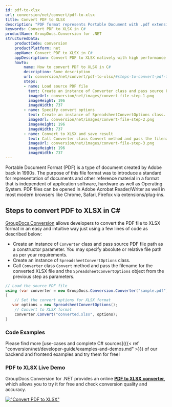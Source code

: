 ```yaml
---
id: pdf-to-xlsx
url: conversion/net/convert/pdf-to-xlsx
title: Convert PDF to XLSX
description: "PDF format represents Portable Document with .pdf extension. Learn how to convert PDF to XLSX file programmatically in C# language using GroupDocs.Conversion for .NET library."
keywords: Convert PDF to XLSX in C#
productName: GroupDocs.Conversion for .NET
structuredData:
    productCode: conversion
    productPlatform: net
    appName: Convert PDF to XLSX in C#
    appDescription: Convert PDF to XLSX natively with high performance using C# language and server side GroupDocs.Conversion for .NET APIs, without the use of any software like Microsoft or Open Office.
    howTo:
        name: How to convert PDF to XLSX in C# 
        description: Some description
        url: conversion/net/convert/pdf-to-xlsx/#steps-to-convert-pdf-to-xlsx-in-c
        steps:
        - name: Load source PDF file 
          text: Create an instance of Converter class and pass source PDF file path as a constructor parameter. You may specify absolute or relative file path as per your requirements. 
          imageUrl: conversion/net/images/convert-file-step-1.png
          imageHeight: 196
          imageWidth: 737
        - name: Specify convert options 
          text: Create an instance of SpreadsheetConvertOptions class.
          imageUrl: conversion/net/images/convert-file-step-2.png
          imageHeight: 196
          imageWidth: 737
        - name: Convert to XLSX and save result 
          text: Call Converter class Convert method and pass the filename for the converted HTML file and the SpreadsheetConvertOptions object from the previous step as parameters.
          imageUrl: conversion/net/images/convert-file-step-3.png
          imageHeight: 196
          imageWidth: 737
---
```


Portable Document Format (PDF) is a type of document created by Adobe back in 1990s. The purpose of this file format was to introduce a standard for representation of documents and other reference material in a format that is independent of application software, hardware as well as Operating System. PDF files can be opened in Adobe Acrobat Reader/Writer as well in most modern browsers like Chrome, Safari, Firefox via extensions/plug-ins.

## Steps to convert PDF to XLSX in C#

[GroupDocs.Conversion](https://products.groupdocs.com/conversion/net) allows developers to convert the PDF file to XLSX format in an easy and intuitive way just using a few lines of code as described below:

* Create an instance of `Converter` class and pass source PDF file path as a constructor parameter. You may specify absolute or relative file path as per your requirements. 
* Create an instance of `SpreadsheetConvertOptions` class.
* Call `Converter` class `Convert` method and pass the filename for the converted XLSX file and the `SpreadsheetConvertOptions` object from the previous step as parameters.

```csharp
// Load the source PDF file
using (var converter = new GroupDocs.Conversion.Converter("sample.pdf"))
{
    // Set the convert options for XLSX format
   var options = new SpreadsheetConvertOptions();
    // Convert to XLSX format
    converter.Convert("converted.xlsx", options);
}
```

### Code Examples

Please find more [use-cases and complete C# sources]({{< ref "conversion/net/developer-guide/examples-and-demos.md" >}}) of our backend and frontend examples and try them for free!

### PDF to XLSX Live Demo

GroupDocs.Conversion for .NET provides an online [**PDF to XLSX converter**](https://products.groupdocs.app/conversion/pdf-to-xlsx), which allows you to try it for free and check conversion quality and accuracy.

[!["Convert PDF to XLSX"](conversion/net/images/convert-to-xlsx/convert-pdf-to-xlsx.png)](https://products.groupdocs.app/conversion/pdf-to-xlsx)